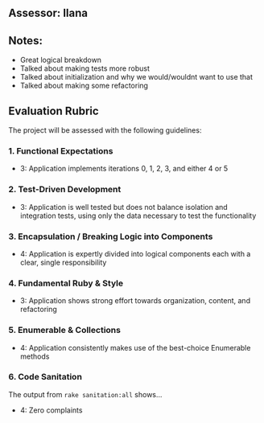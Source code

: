 ## Assessor: Ilana 

## Notes: 
- Great logical breakdown
- Talked about making tests more robust
- Talked about initialization and why we would/wouldnt want to use that
- Talked about making some refactoring

## Evaluation Rubric

The project will be assessed with the following guidelines:

### 1. Functional Expectations

* 3: Application implements iterations 0, 1, 2, 3, and either 4 or 5

### 2. Test-Driven Development

* 3: Application is well tested but does not balance isolation and integration tests, using only the data necessary to test the functionality

### 3. Encapsulation / Breaking Logic into Components

* 4: Application is expertly divided into logical components each with a clear, single responsibility

### 4. Fundamental Ruby & Style

* 3:  Application shows strong effort towards organization, content, and refactoring

### 5. Enumerable & Collections

* 4: Application consistently makes use of the best-choice Enumerable methods

### 6. Code Sanitation

The output from `rake sanitation:all` shows...

* 4: Zero complaints
